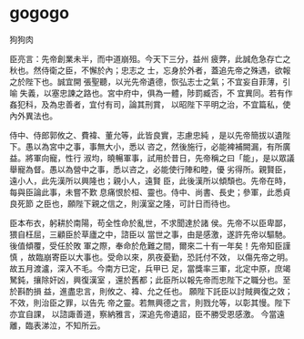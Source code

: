 # gogogo

狗狗肉

臣亮言：先帝創業未半，而中道崩殂。今天下三分，益州 疲弊，此誠危急存亡之秋也。然侍衛之臣，不懈於內；忠志之 士，忘身於外者，蓋追先帝之殊遇，欲報之於陛下也。誠宜開 張聖聽，以光先帝遺德，恢弘志士之氣；不宜妄自菲薄，引喻 失義，以塞忠諫之路也。宮中府中，俱為一體，陟罰臧否，不 宜異同。若有作姦犯科，及為忠善者，宜付有司，論其刑賞， 以昭陛下平明之治，不宜篇私，使內外異法也。

侍中、侍郎郭攸之、費褘、董允等，此皆良實，志慮忠純 ，是以先帝簡拔以遺陛下。愚以為宮中之事，事無大小，悉以 咨之，然後施行，必能裨補闕漏，有所廣益。將軍向寵，性行 淑均，曉暢軍事，試用於昔日，先帝稱之曰「能」，是以眾議 舉寵為督。愚以為營中之事，悉以咨之，必能使行陣和睦，優 劣得所。親賢臣，遠小人，此先漢所以興隆也；親小人，遠賢 臣，此後漢所以傾頹也。先帝在時，每與臣論此事，未嘗不歎 息痛恨於桓、靈也。侍中、尚書、長史；參軍，此悉貞良死節 之臣也，願陛下親之信之，則漢室之隆，可計日而待也。

臣本布衣，躬耕於南陽，苟全性命於亂世，不求聞達於諸 侯。先帝不以臣卑鄙，猥自枉屈，三顧臣於草廬之中，諮臣以 當世之事，由是感激，遂許先帝以驅馳。後值傾覆，受任於敗 軍之際，奉命於危難之間，爾來二十有一年矣！先帝知臣謹慎 ，故臨崩寄臣以大事也。受命以來，夙夜憂勤，恐託付不效， 以傷先帝之明。故五月渡瀘，深入不毛。今南方已定，兵甲已 足，當獎率三軍，北定中原，庶竭駑鈍，攘除奸凶，興復漢室 ，還於舊都；此臣所以報先帝而忠陛下之職分也。至於斟酌損 益，進盡忠言，則攸之、褘、允之任也。 願陛下託臣以討賊興復之效；不效，則治臣之罪，以告先 帝之靈。若無興德之言，則戮允等，以彰其慢。陛下亦宜自課， 以諮諏善道，察納雅言，深追先帝遺詔，臣不勝受恩感激。 今當遠離，臨表涕泣，不知所云。

